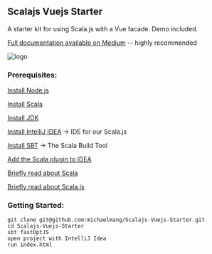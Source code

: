 ## Scalajs Vuejs Starter

A starter kit for using Scala.js with a Vue facade. Demo included.

[Full documentation available on Medium](http://bit.ly/2oInG1g) -- highly recommended

![logo](https://cdn-images-1.medium.com/max/1000/1*iQXW2fK8X-ViU4lLHOs2dA.png)


### **Prerequisites:**

[Install Node.js](https://nodejs.org/en/)

[Install Scala](https://www.scala-lang.org/download/)

[Install JDK](http://www.oracle.com/technetwork/java/javase/downloads/jdk8-downloads-2133151.html)

[Install IntelliJ IDEA](https://www.jetbrains.com/idea/) → IDE for our Scala.js

[Install SBT](http://www.scala-sbt.org/) → The Scala Build Tool

[Add the Scala plugin to IDEA](https://www.jetbrains.com/help/idea/2017.1/creating-and-running-your-scala-application.html)

[Briefly read about Scala](https://www.scala-lang.org/)

[Briefly read about Scala.js](https://www.scala-js.org/)

### Getting Started:

`git clone git@github.com:michaelmang/Scalajs-Vuejs-Starter.git` <br/>
`cd Scalajs-Vuejs-Starter` <br/>
`sbt fastOptJS` <br/>
`open project with IntelliJ Idea` <br/>
`run index.html` <br/>
